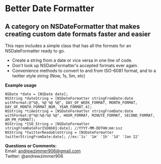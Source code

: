 Better Date Formatter
=====

A category on NSDateFormatter that makes creating custom date formats faster and easier
----------------------------------------------------------------------

This repo includes a simple class that has all the formats for an NSDateFormatter ready to go.

* Create a string from a date or vice versa in one line of code.
* Don't look up NSDateFormatter's accepted formats ever again.
* Convenience methods to convert to and from ISO-6081 format, and to a twitter style string (Now, 1s, 5m, etc)

**Example usage**  

    NSDate *date = [NSDate date];
    NSString *dateString = [NSDateFormatter stringFromDate:date withFormat:@"%@, %@ %@ %@", DAY_OF_WEEK_FORMAT, MONTH_FORMAT, DAY_OF_MONTH_FORMAT_NUM, YEAR_FORMAT_4];
	NSString *timeString = [NSDateFormatter stringFromDate:date withFormat:@"%@:%@:%@ %@", HOUR_FORMAT, MINUTE_FORMAT, SECOND_FORMAT, AM_PM_FORMAT];
	NSString *ISO_String = [NSDateFormatter stringFromDateForISO8601:date]; //YYYY-MM-DDTHH:mm:ssz
	NSString *twitterReadableString = [NSDateFormatter twitterStringFromDate:date]; //ex:'1s' '1m' '1h' '1d' 'Jan 22'
	
**Questions or Comments:**   
Email: andrewzimmer906@gmail.com  
Twitter: @andrewzimmer906  
